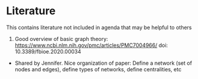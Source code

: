 # Literature
This contains literature not included in agenda  that may be helpful to others

1. Good overview of basic graph theory: https://www.ncbi.nlm.nih.gov/pmc/articles/PMC7004966/
doi: 10.3389/fbioe.2020.00034
  * Shared by Jennifer. Nice organization of paper: Define a network (set of nodes and edges), define types of networks, define centralities, etc
